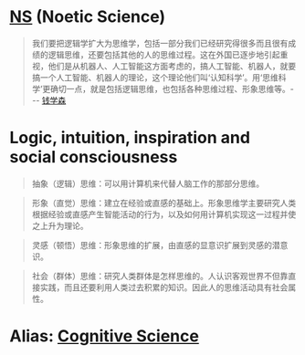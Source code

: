 # [NS] (Noetic Science)

>我们要把逻辑学扩大为思维学，包括一部分我们已经研究得很多而且很有成绩的逻辑思维，还要包括其他的人的思维过程。这在外国已逐步地引起重视，他们是从机器人、人工智能这方面考虑的，搞人工智能、机器人，就要搞一个人工智能、机器人的理论，这个理论他们叫‘认知科学’。用‘思维科学’更确切一点，就是包括逻辑思维，也包括各种思维过程、形象思维等。--- [钱学森]

# Logic, intuition, inspiration and social consciousness

>抽象（逻辑）思维：可以用计算机来代替人脑工作的那部分思维。

>形象（直觉）思维：建立在经验或直感的基础上。形象思维学主要研究人类根据经验或直感产生智能活动的行为，以及如何用计算机实现这一过程并使之上升为理论。

>灵感（顿悟）思维：形象思维的扩展，由直感的显意识扩展到灵感的潜意识。

>社会（群体）思维：研究人类群体是怎样思维的。人认识客观世界不但靠直接实践，而且还要利用人类过去积累的知识。因此人的思维活动具有社会属性。

# Alias: [Cognitive Science]

#

[NS]:https://baike.baidu.com/item/%E6%80%9D%E7%BB%B4%E7%A7%91%E5%AD%A6/5378275?fr=aladdin

[钱学森]:https://baike.baidu.com/item/%E9%92%B1%E5%AD%A6%E6%A3%AE/26105

[Cognitive Science]:https://cognitivesciencesociety.org/